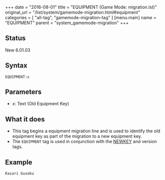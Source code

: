 +++
date = "2016-08-01"
title = "EQUIPMENT (Game Mode: migration.lst)"
original_url = "/list/system/gamemode-migration.html#equipment"
categories = [ "all-tag", "gamemode-migration-tag" ]
[menu.main]
    name = "EQUIPMENT"
    parent = "system_gamemode-migration"
+++

## Status

New 6.01.03

## Syntax

`EQUIPMENT:x`

## Parameters

-   x: Text (Old Equipment Key)



What it does
------------

-   This tag begins a equipment migration line and is used to identify
    the old equipment key as part of the migration to a new
    equipment key.
-   The `EQUIPMENT` tag is used in conjunction with the
    [NEWKEY](/list/system/gamemode-migration/newkey.html) and
    version tags.

Example
-------

`Kasari Gusoku`



